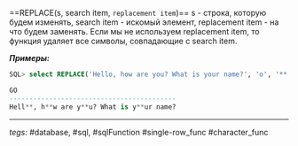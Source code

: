 ==REPLACE(s, search item, `replacement item`)==
s - строка, которую будем изменять, search item - искомый элемент, replacement item - на что будем заменять. Если мы не используем replacement item, то функция удаляет все символы, совпадающие с search item.
	
***Примеры:***
```sql
SQL> select REPLACE('Hello, how are you? What is your name?', 'o', '**') Go from dual;

GO
------------------------------------------
Hell**, h**w are y**u? What is y**ur name?
```
---
*tegs:* #database, #sql, #sqlFunction #single-row_func #character_func 